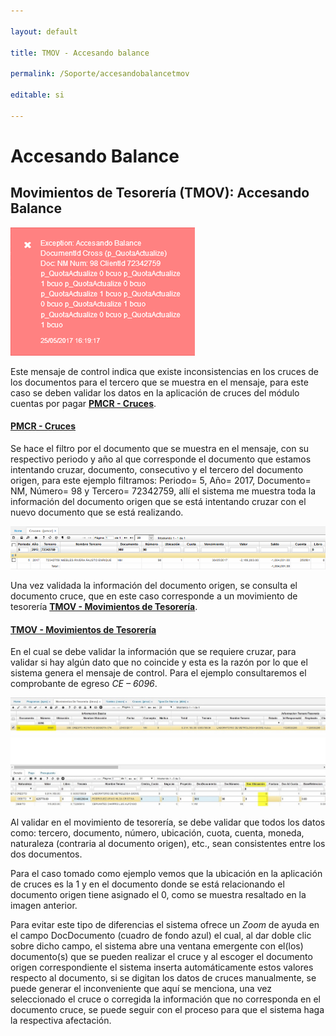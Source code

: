 ```yaml
---

layout: default

title: TMOV - Accesando balance

permalink: /Soporte/accesandobalancetmov

editable: si

---
```




# Accesando Balance



## Movimientos de Tesorería (TMOV): Accesando Balance



![](tmov1.png)



Este mensaje de control indica que existe inconsistencias en los cruces de los documentos para el tercero que se muestra en el mensaje, para este caso se deben validar los datos en la aplicación de cruces del módulo cuentas por pagar [**PMCR - Cruces**](http://docs.oasiscom.com/Operacion/erp/cuentas/pmovimient/pmcr).





#### [**PMCR - Cruces**](http://docs.oasiscom.com/Operacion/erp/cuentas/pmovimient/pmcr)



Se hace el filtro por el documento que se muestra en el mensaje, con su respectivo periodo y año al que corresponde el documento que estamos intentando cruzar, documento, consecutivo y el tercero del documento origen, para este ejemplo filtramos: Periodo= 5, Año= 2017, Documento= NM, Número= 98 y Tercero= 72342759, allí el sistema me muestra toda la información del documento origen que se está intentando cruzar con el nuevo documento que se está realizando.  



![](pmcr.png)



Una vez validada la información del documento origen, se consulta el documento cruce, que en este caso corresponde a un movimiento de tesorería [**TMOV - Movimientos de Tesorería**](http://docs.oasiscom.com/Operacion/erp/tesoreria/tmovimient/tmov).



#### [**TMOV - Movimientos de Tesorería**](http://docs.oasiscom.com/Operacion/erp/tesoreria/tmovimient/tmov)



En el cual se debe validar la información que se requiere cruzar, para validar si hay algún dato que no coincide y esta es la razón por lo que el sistema genera el mensaje de control. Para el ejemplo consultaremos el comprobante de egreso _CE – 6096_.  



![](tmov.png)



Al validar en el movimiento de tesorería, se debe validar que todos los datos como: tercero, documento, número, ubicación, cuota, cuenta, moneda, naturaleza (contraria al documento origen), etc., sean consistentes entre los dos documentos.  



Para el caso tomado como ejemplo vemos que la ubicación en la aplicación de cruces es la 1 y en el documento donde se está relacionando el documento origen tiene asignado el 0, como se muestra resaltado en la imagen anterior.  



Para evitar este tipo de diferencias el sistema ofrece un _Zoom_ de ayuda en el campo DocDocumento (cuadro de fondo azul) el cual, al dar doble clic sobre dicho campo, el sistema abre una ventana emergente con el(los) documento(s) que se pueden realizar el cruce y al escoger el documento origen correspondiente el sistema inserta automáticamente estos valores respecto al documento, si se digitan los datos de cruces manualmente, se puede generar el inconveniente que aquí se menciona, una vez seleccionado el cruce o corregida la información que no corresponda en el documento cruce, se puede seguir con el proceso para que el sistema haga la respectiva   afectación.

